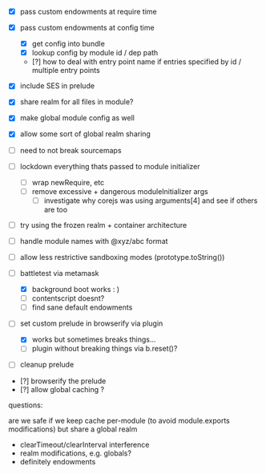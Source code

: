 - [x] pass custom endowments at require time
- [x] pass custom endowments at config time
  - [x] get config into bundle
  - [x] lookup config by module id / dep path
  - [?] how to deal with entry point name if entries specified by id / multiple entry points
- [x] include SES in prelude
- [x] share realm for all files in module?
- [x] make global module config as well
- [x] allow some sort of global realm sharing

- [ ] need to not break sourcemaps
- [ ] lockdown everything thats passed to module initializer
  - [ ] wrap newRequire, etc
  - [ ] remove excessive + dangerous moduleInitializer args
    - [ ] investigate why corejs was using arguments[4] and see if others are too
- [ ] try using the frozen realm + container architecture
- [ ] handle module names with @xyz/abc format
- [ ] allow less restrictive sandboxing modes (prototype.toString())
- [ ] battletest via metamask
  - [x] background boot works : )
  - [ ] contentscript doesnt?
  - [ ] find sane default endowments
- [ ] set custom prelude in browserify via plugin
  - [x] works but sometimes breaks things...
  - [ ] plugin without breaking things via b.reset()?  
- [ ] cleanup prelude
- [?] browserify the prelude
- [?] allow global caching ?

questions:

are we safe if we keep cache per-module (to avoid module.exports modifications) but share a global realm
  - clearTimeout/clearInterval interference
  - realm modifications, e.g. globals?
  - definitely endowments
